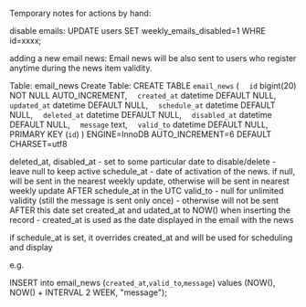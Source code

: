 
Temporary notes for actions by hand:

disable emails:
 UPDATE users SET weekly_emails_disabled=1 WHRE id=xxxx;

adding a new email news:
 Email news will be also sent to users who register anytime during the news item validity.

 Table: email_news
Create Table: CREATE TABLE `email_news` (
  `id` bigint(20) NOT NULL AUTO_INCREMENT,
  `created_at` datetime DEFAULT NULL,
  `updated_at` datetime DEFAULT NULL,
  `schedule_at` datetime DEFAULT NULL,
  `deleted_at` datetime DEFAULT NULL,
  `disabled_at` datetime DEFAULT NULL,
  `message` text,
  `valid_to` datetime DEFAULT NULL,
  PRIMARY KEY (`id`)
) ENGINE=InnoDB AUTO_INCREMENT=6 DEFAULT CHARSET=utf8

deleted_at, disabled_at - set to some particular date to disable/delete - leave null to keep active
schedule_at - date of activation of the news. if null, will be sent in the nearest weekly update, otherwise will be sent in nearest weekly update AFTER schedule_at in the UTC
valid_to - null for unlimited validity (still the message is sent only once) - otherwise will not be sent AFTER this date
set created_at and udated_at to NOW() when inserting the record - created_at is used as the date displayed in the email with the news

if schedule_at is set, it overrides created_at and will be used for scheduling and display

e.g.

INSERT into email_news (`created_at`,`valid_to`,`message`) values (NOW(), NOW() + INTERVAL 2 WEEK, "message");



